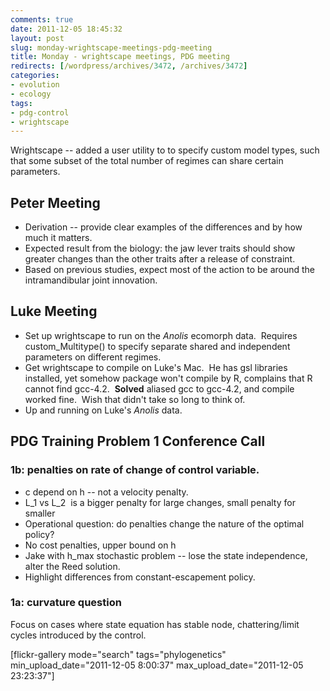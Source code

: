 ```yaml
---
comments: true
date: 2011-12-05 18:45:32
layout: post
slug: monday-wrightscape-meetings-pdg-meeting
title: Monday - wrightscape meetings, PDG meeting
redirects: [/wordpress/archives/3472, /archives/3472]
categories:
- evolution
- ecology
tags: 
- pdg-control
- wrightscape
---
```


Wrightscape -- added a user utility to to specify custom model types, such that some subset of the total number of regimes can share certain parameters.


## Peter Meeting
	
* Derivation -- provide clear examples of the differences and by how much it matters.
* Expected result from the biology: the jaw lever traits should show greater changes than the other traits after a release of constraint.
* Based on previous studies, expect most of the action to be around the intramandibular joint innovation.

## Luke Meeting

* Set up wrightscape to run on the _Anolis_ ecomorph data.  Requires custom_Multitype() to specify separate shared and independent parameters on different regimes.
* Get wrightscape to compile on Luke's Mac.  He has gsl libraries installed, yet somehow package won't compile by R, complains that R cannot find gcc-4.2.  **Solved** aliased gcc to gcc-4.2, and compile worked fine.  Wish that didn't take so long to think of.
* Up and running on Luke's _Anolis_ data.


## PDG Training Problem 1 Conference Call


### 1b: penalties on rate of change of control variable.

* c depend on h -- not a velocity penalty.
* L_1 vs L_2  is a bigger penalty for large changes, small penalty for smaller
* Operational question: do penalties change the nature of the optimal policy?
* No cost penalties, upper bound on h
* Jake with h_max stochastic problem -- lose the state independence, alter the Reed solution.
* Highlight differences from constant-escapement policy.

### 1a: curvature question

Focus on cases where state equation has stable node, chattering/limit cycles introduced by the control.

[flickr-gallery mode="search" tags="phylogenetics" min_upload_date="2011-12-05 8:00:37" max_upload_date="2011-12-05 23:23:37"]
